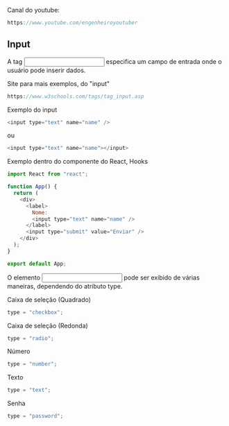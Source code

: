 Canal do youtube:

```js
https://www.youtube.com/engenheiroyoutuber
```

## Input

A tag <input> especifica um campo de entrada onde o usuário pode inserir dados.

Site para mais exemplos, do "input"

```js
https://www.w3schools.com/tags/tag_input.asp
```

Exemplo do input

```js
<input type="text" name="name" />
```

ou

```js
<input type="text" name="name"></input>
```

Exemplo dentro do componente do React, Hooks

```js
import React from "react";

function App() {
  return (
    <div>
      <label>
        Nome:
        <input type="text" name="name" />
      </label>
      <input type="submit" value="Enviar" />
    </div>
  );
}

export default App;
```

O elemento <input> pode ser exibido de várias maneiras, dependendo do atributo type.

Caixa de seleção (Quadrado)

```js
type = "checkbox";
```

Caixa de seleção (Redonda)

```js
type = "radio";
```

Número

```js
type = "number";
```

Texto

```js
type = "text";
```

Senha

```js
type = "password";
```
